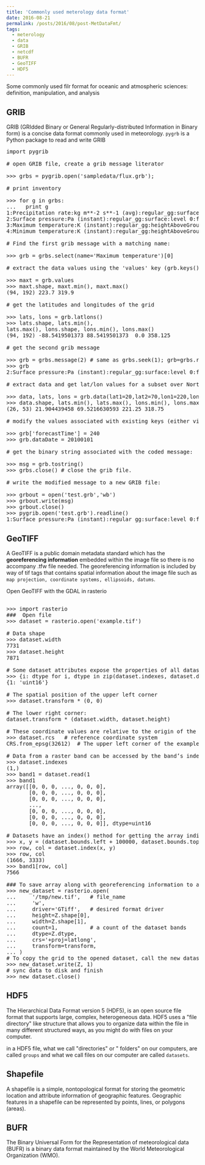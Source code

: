 ```yaml
---
title: 'Commonly used meterology data format'
date: 2016-08-21
permalink: /posts/2016/08/post-MetDataFmt/
tags:
  - meterology
  - data
  - GRIB
  - netcdf
  - BUFR
  - GeoTIFF
  - HDF5
---
```


Some commonly used filr format for oceanic and atmospheric sciences: definition, manipulation, and analysis

## GRIB

GRIB (GRIdded Binary or General Regularly-distributed Information in Binary form) is a concise data format commonly used in meteorology.  `pygrb` is a Python package to read and write GRIB
<pre>
import pygrib

# open GRIB file, create a grib message literator

>>> grbs = pygrib.open('sampledata/flux.grb');

# print inventory

>>> for g in grbs:
...   print g
1:Precipitation rate:kg m**-2 s**-1 (avg):regular_gg:surface:level 0:fcst time 108-120 hrs (avg):from 200402291200
2:Surface pressure:Pa (instant):regular_gg:surface:level 0:fcst time 120 hrs:from 200402291200
3:Maximum temperature:K (instant):regular_gg:heightAboveGround:level 2 m:fcst time 108-120 hrs:from 200402291200
4:Minimum temperature:K (instant):regular_gg:heightAboveGround:level 2 m:fcst time 108-120 hrs:from 200402291200

# Find the first grib message with a matching name: 

>>> grb = grbs.select(name='Maximum temperature')[0]

# extract the data values using the 'values' key (grb.keys() will return a list of the available keys). The data is returned as a numpy array

>>> maxt = grb.values
>>> maxt.shape, maxt.min(), maxt.max()
(94, 192) 223.7 319.9

# get the latitudes and longitudes of the grid

>>> lats, lons = grb.latlons()
>>> lats.shape, lats.min(), 
lats.max(), lons.shape, lons.min(), lons.max()
(94, 192) -88.5419501373 88.5419501373  0.0 358.125

# get the second grib message

>>> grb = grbs.message(2) # same as grbs.seek(1); grb=grbs.readline()
>>> grb
2:Surface pressure:Pa (instant):regular_gg:surface:level 0:fcst time 120 hrs:from 200402291200

# extract data and get lat/lon values for a subset over North America:

>>> data, lats, lons = grb.data(lat1=20,lat2=70,lon1=220,lon2=320)
>>> data.shape, lats.min(), lats.max(), lons.min(), lons.max()
(26, 53) 21.904439458 69.5216630593 221.25 318.75

# modify the values associated with existing keys (either via attribute or dictionary access):

>>> grb['forecastTime'] = 240
>>> grb.dataDate = 20100101

# get the binary string associated with the coded message:

>>> msg = grb.tostring()
>>> grbs.close() # close the grib file.

# write the modified message to a new GRIB file:

>>> grbout = open('test.grb','wb')
>>> grbout.write(msg)
>>> grbout.close()
>>> pygrib.open('test.grb').readline() 
1:Surface pressure:Pa (instant):regular_gg:surface:level 0:fcst time 240 hrs:from 201001011200
</pre>


## GeoTIFF

A GeoTIFF  is a public domain metadata standard which has the **georeferencing information** embedded within the image file so there is no accompany .tfw file needed.  The georeferencing information is included by way of tif tags that contains spatial information about the image file such as `map projection, coordinate systems, ellipsoids, datums`.  

Open GeoTIFF with the GDAL in rasterio

<pre>	
>>> import rasterio
###  Open file
>>> dataset = rasterio.open('example.tif')

# Data shape
>>> dataset.width
7731
>>> dataset.height
7871

# Some dataset attributes expose the properties of all dataset bands via a tuple of values, one per band. To get a mapping of band indexes to variable data types, apply a dictionary comprehension to the zip() product of a dataset’s indexes and dtypes attributes.
>>> {i: dtype for i, dtype in zip(dataset.indexes, dataset.dtypes)}
{1: 'uint16'}

# The spatial position of the upper left corner
>>> dataset.transform * (0, 0)

# The lower right corner:
dataset.transform * (dataset.width, dataset.height)

# These coordinate values are relative to the origin of the dataset’s coordinate reference system (CRS).
>>> dataset.rcs   # reference coordinate system
CRS.from_epsg(32612)  # The upper left corner of the example dataset, (358485.0, 4265115.0), is 141.5 kilometers west of zone 12’s central meridian (111 degrees west) and 4265 kilometers north of the equator.

# Data from a raster band can be accessed by the band’s index number. 
>>> dataset.indexes
(1,)
>>> band1 = dataset.read(1
>>> band1
array([[0, 0, 0, ..., 0, 0, 0],
       [0, 0, 0, ..., 0, 0, 0],
       [0, 0, 0, ..., 0, 0, 0],
       ...,
       [0, 0, 0, ..., 0, 0, 0],
       [0, 0, 0, ..., 0, 0, 0],
       [0, 0, 0, ..., 0, 0, 0]], dtype=uint16

# Datasets have an index() method for getting the array indices corresponding to points in georeferenced space.
>>> x, y = (dataset.bounds.left + 100000, dataset.bounds.top - 50000)
>>> row, col = dataset.index(x, y)
>>> row, col
(1666, 3333)
>>> band1[row, col]
7566

### To save array along with georeferencing information to a new raster data file, call rasterio.open() with a path to the new file to be created, 'w' to specify writing mode, and several keyword arguments.
>>> new_dataset = rasterio.open(
...     '/tmp/new.tif',   # file_name
...     'w',              
...     driver='GTiff',   # desired format driver
...     height=Z.shape[0], 
...     width=Z.shape[1],
...     count=1,          # a count of the dataset bands
...     dtype=Z.dtype,
...     crs='+proj=latlong',
...     transform=transform,
... )
# To copy the grid to the opened dataset, call the new dataset’s write() method with the grid and target band number as arguments.
>>> new_dataset.write(Z, 1)
# sync data to disk and finish
>>> new_dataset.close()
</pre>


## HDF5

The Hierarchical Data Format version 5 (HDF5), is an open source file format that supports large, complex, heterogeneous data. HDF5 uses a "file directory" like structure that allows you to organize data within the file in many different structured ways, as you might do with files on your computer. 

in a HDF5 file, what we call "directories" or " folders" on our computers, are called `groups` and what we call files on our computer are called `datasets`.


## Shapefile

A shapefile is a simple, nontopological format for storing the geometric location and attribute information of geographic features. Geographic features in a shapefile can be represented by points, lines, or polygons (areas).


## BUFR

The Binary Universal Form for the Representation of meteorological data (BUFR) is a binary data format maintained by the World Meteorological Organization (WMO). 







